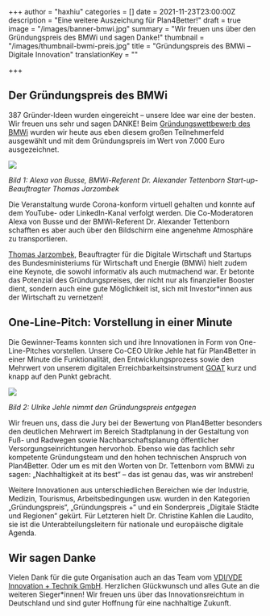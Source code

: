 +++
author = "haxhiu"
categories = []
date = 2021-11-23T23:00:00Z
description = "Eine weitere Auszeichung für Plan4Better!"
draft = true
image = "/images/banner-bmwi.jpg"
summary = "Wir freuen uns über den Gründungspreis des BMWi und sagen Danke!"
thumbnail = "/images/thumbnail-bwmi-preis.jpg"
title = "Gründungspreis des BMWi – Digitale Innovation"
translationKey = ""

+++
## Der Gründungspreis des BMWi

387 Gründer-Ideen wurden eingereicht – unsere Idee war eine der besten. Wir freuen uns sehr und sagen DANKE! Beim [Gründungswettbewerb des BMWi](https://www.de.digital/DIGITAL/Redaktion/DE/Gruenderwettbewerb/Veranstaltungen/2021/24112021_GW_Preisverleihung_Sommerrunde_2021.html "Gründungswettbewerb BMWi") wurden wir heute aus eben diesem großen Teilnehmerfeld ausgewählt und mit dem Gründungspreis im Wert von 7.000 Euro ausgezeichnet.

![](/images/gruundungspreis.png)

_Bild 1: Alexa von Busse, BMWi-Referent Dr. Alexander Tettenborn Start-up-Beauftragter Thomas Jarzombek_

Die Veranstaltung wurde Corona-konform virtuell gehalten und konnte auf dem YouTube- oder LinkedIn-Kanal verfolgt werden. Die Co-Moderatoren Alexa von Busse und der BMWi-Referent Dr. Alexander Tettenborn schafften es aber auch über den Bildschirm eine angenehme Atmosphäre zu transportieren.

[Thomas Jarzombek](https://www.bmwi.de/Redaktion/DE/Dossier/Visitenkarten/visitenkarte-jarzombek.html "Thomas Jarzombek"), Beauftragter für die Digitale Wirtschaft und Startups des Bundesministeriums für Wirtschaft und Energie (BMWi) hielt zudem eine Keynote, die sowohl informativ als auch mutmachend war. Er betonte das Potenzial des Gründungspreises, der nicht nur als finanzieller Booster dient, sondern auch eine gute Möglichkeit ist, sich mit Investor*innen aus der Wirtschaft zu vernetzen!

## One-Line-Pitch: Vorstellung in einer Minute

Die Gewinner-Teams konnten sich und ihre Innovationen in Form von One-Line-Pitches vorstellen. Unsere Co-CEO Ulrike Jehle hat für Plan4Better in einer Minute die Funktionalität, den Entwicklungsprozess sowie den Mehrwert von unserem digitalen Erreichbarkeitsinstrument [GOAT](https://plan4better.de/was-ist-goat/ "Was ist GOAT") kurz und knapp auf den Punkt gebracht.

![](/images/screenshot_5.png)

_Bild 2: Ulrike Jehle nimmt den Gründungspreis entgegen_

Wir freuen uns, dass die Jury bei der Bewertung von Plan4Better besonders den deutlichen Mehrwert im Bereich Stadtplanung in der Gestaltung von Fuß- und Radwegen sowie Nachbarschaftsplanung öffentlicher Versorgungseinrichtungen hervorhob. Ebenso wie das fachlich sehr kompetente Gründungsteam und den hohen technischen Anspruch von Plan4Better. Oder um es mit den Worten von Dr. Tettenborn vom BMWi zu sagen: „Nachhaltigkeit at its best“ – das ist genau das, was wir anstreben!

Weitere Innovationen aus unterschiedlichen Bereichen wie der Industrie, Medizin, Tourismus, Arbeitsbedingungen usw. wurden in den Kategorien „Gründungspreis“, „Gründungspreis +“ und ein Sonderpreis „Digitale Städte und Regionen“ gekürt. Für Letzteren hielt Dr. Christine Kahlen die Laudito, sie ist die Unterabteilungsleitern für nationale und europäische digitale Agenda.

## Wir sagen Danke

Vielen Dank für die gute Organisation auch an das Team vom [VDI/VDE Innovation + Technik GmbH](). Herzlichen Glückwunsch und alles Gute an die weiteren Sieger*innen! Wir freuen uns über das Innovationsreichtum in Deutschland und sind guter Hoffnung für eine nachhaltige Zukunft.